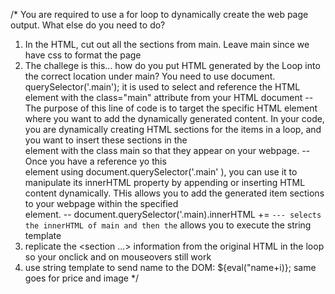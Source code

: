 /*
You are required to use a for loop to dynamically create the web page output. What else do you need to do?
1. In the HTML, cut out all the sections from main. Leave main since we have css to format the page
2. The challege is this... how do you put HTML generated by the Loop into the correct location under main? You need to use document. querySelector('.main'); it is used to select and reference the HTML element with the class="main" attribute from your HTML document
-- The purpose of this line of code is to target the specific HTML element where you want to add the dynamically generated content. In your code, you are dynamically creating HTML sections for the items in a loop, and you want to insert these sections in the <main> element with the class main so that they appear on your webpage.
--Once you have a reference yo this <main> element using document.querySelector('.main'
), you can use it to manipulate its innerHTML property by appending or inserting HTML content dynamically. THis allows you to add the generated item sections to your webpage within the specified <main> element.
-- document.querySelector('.main).innerHTML += `
--- selects the innerHTML of main and then the ` allows you to execute the string template
3. replicate the <section ...> information from the original HTML in the loop so your onclick and on mouseovers still work
4. use string template to send name to the DOM: ${eval("name+i)};
same goes for price and image
*/